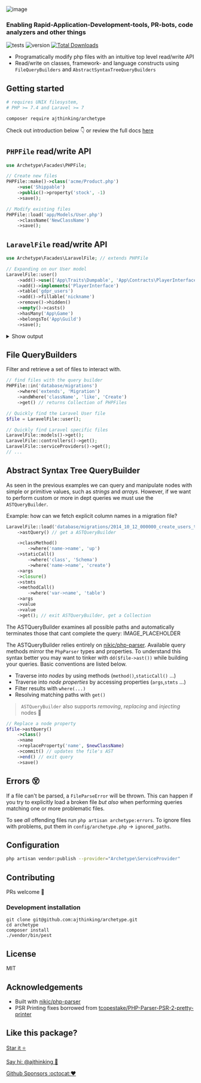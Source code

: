 ![image](https://user-images.githubusercontent.com/3457668/148050728-f80fb02c-e24e-4957-b960-8e52796fbf23.png)

### Enabling Rapid-Application-Development-tools, PR-bots, code analyzers and other things

![tests](https://github.com/ajthinking/archetype/workflows/tests/badge.svg)
![version](https://img.shields.io/packagist/v/ajthinking/archetype?color=blue)
[![Total Downloads](https://img.shields.io/packagist/dt/ajthinking/archetype.svg)](https://packagist.org/packages/ajthinking/archetype)

* Programatically modify php files with an intuitive top level read/write API
* Read/write on classes, framework- and language constructs using `FileQueryBuilders` and `AbstractSyntaxTreeQueryBuilders`

## Getting started
```bash
# requires UNIX filesystem,
# PHP >= 7.4 and Laravel >= 7

composer require ajthinking/archetype
```

Check out introduction below :point_down: or review the full docs [here](docs.md)
 
## `PHPFile` read/write API

```php
use Archetype\Facades\PHPFile;

// Create new files
PHPFile::make()->class('acme/Product.php')
    ->use('Shippable')
    ->public()->property('stock', -1)
    ->save();
```

```php
// Modify existing files  
PHPFile::load('app/Models/User.php')
    ->className('NewClassName')
    ->save();
```

## `LaravelFile` read/write API

```php
use Archetype\Facades\LaravelFile; // extends PHPFile

// Expanding on our User model
LaravelFile::user()
    ->add()->use(['App\Traits\Dumpable', 'App\Contracts\PlayerInterface'])
    ->add()->implements('PlayerInterface')
    ->table('gdpr_users')
    ->add()->fillable('nickname')
    ->remove()->hidden()
    ->empty()->casts()
    ->hasMany('App\Game')
    ->belongsTo('App\Guild')
    ->save();
```

<details><summary>Show output</summary>

```php
<?php

namespace App\Models;

use Illuminate\Contracts\Auth\MustVerifyEmail;
use Illuminate\Database\Eloquent\Factories\HasFactory;
use Illuminate\Foundation\Auth\User as Authenticatable;
use Illuminate\Notifications\Notifiable;
use Laravel\Sanctum\HasApiTokens;

class User extends Authenticatable
{
    use HasApiTokens, HasFactory, Notifiable;

    /**
     * The attributes that are mass assignable.
     *
     * @var array<int, string>
     */
    protected $fillable = [
        'name',
        'email',
        'password',
    ];

    /**
     * The attributes that should be hidden for serialization.
     *
     * @var array<int, string>
     */
    protected $hidden = [
        'password',
        'remember_token',
    ];

    /**
     * The attributes that should be cast.
     *
     * @var array<string, string>
     */
    protected $casts = [
        'email_verified_at' => 'datetime',
    ];
}
```

</details>

## File QueryBuilders
Filter and retrieve a set of files to interact with. 

```php
// find files with the query builder
PHPFile::in('database/migrations')
    ->where('extends', 'Migration')
    ->andWhere('className', 'like', 'Create')
    ->get() // returns Collection of PHPFiles

// Quickly find the Laravel User file
$file = LaravelFile::user();

// Quickly find Laravel specific files
LaravelFile::models()->get();
LaravelFile::controllers()->get();
LaravelFile::serviceProviders()->get();
// ...
```

## Abstract Syntax Tree QueryBuilder

As seen in the previous examples we can query and manipulate nodes with simple or primitive values, such as *strings* and *arrays*. However, if we want to perform custom or more in dept queries we must use the `ASTQueryBuilder`.

Example: how can we fetch explicit column names in a migration file?

```php
LaravelFile::load('database/migrations/2014_10_12_000000_create_users_table.php')
    ->astQuery() // get a ASTQueryBuilder

    ->classMethod()
        ->where('name->name', 'up')
    ->staticCall()
        ->where('class', 'Schema')
        ->where('name->name', 'create')
    ->args
    ->closure()
    ->stmts
    ->methodCall()
        ->where('var->name', 'table')
    ->args
	->value
	->value
	->get(); // exit ASTQueryBuilder, get a Collection        
```

The ASTQueryBuilder examines all possible paths and automatically terminates those that cant complete the query: IMAGE_PLACEHOLDER

The ASTQueryBuilder relies entirely on [nikic/php-parser](https://github.com/nikic/php-parser). Available query methods mirror the `PhpParser` types and properties. To understand this syntax better you may want to tinker with `dd($file->ast())` while building your queries. Basic conventions are listed below. 

* Traverse into *nodes* by using methods (`method()`,`staticCall()` ...)
* Traverse into *node properties* by accessing properties (`args`,`stmts` ...)    
* Filter results with `where(...)`
* Resolving matching paths with `get()`

> `ASTQueryBuilder` also supports *removing*, *replacing* and *injecting* nodes :wrench:

```php
// Replace a node property
$file->astQuery()
    ->class()
    ->name
    ->replaceProperty('name', $newClassName)
    ->commit() // updates the file's AST
    ->end() // exit query
    ->save() 
```

## Errors 😵
If a file can't be parsed, a `FileParseError` will be thrown. This can happen if you try to explicitly load a broken file *but also* when performing queries matching one or more problematic files.

To see *all* offending files run `php artisan archetype:errors`. To ignore files with problems, put them in `config/archetype.php` -> `ignored_paths`.

## Configuration
```bash
php artisan vendor:publish --provider="Archetype\ServiceProvider"
```

## Contributing
PRs welcome :pray:
### Development installation
```
git clone git@github.com:ajthinking/archetype.git
cd archetype
composer install
./vendor/bin/pest
```


## License
MIT


## Acknowledgements
* Built with [nikic/php-parser](https://github.com/nikic/php-parser)
* PSR Printing fixes borrowed from [tcopestake/PHP-Parser-PSR-2-pretty-printer](https://github.com/tcopestake/PHP-Parser-PSR-2-pretty-printer)


## Like this package?
<a href="https://github.com/ajthinking/archetype/stargazers" >Star it :star: </a>

[Say hi: @ajthinking :gem:](https://twitter.com/ajthinking)

[Github Sponsors :octocat::heart:](https://github.com/sponsors/ajthinking)